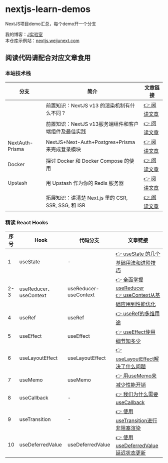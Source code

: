 # nextjs-learn-demos

NextJS项目demo汇总，每个demo开一个分支  

我的博客：[J实验室](https://weijunext.com)  
本仓库示例站：[nextjs.weijunext.com](https://nextjs.weijunext.com)  

## 阅读代码请配合对应文章食用

### 本站技术栈  
|  分支   |  简介   | 文章链接  |
|  ----  |  ----   | ----  |
|        |  前置知识：NextJS v13 的渲染机制有什么不同？  | [👉 阅读文章](https://weijunext.com/article/31a22c65-66c5-4ebc-9bff-fe71a8300929) |
|      |  前置知识：NextJS v13服务端组件和客户端组件及最佳实践  | [👉 阅读文章](https://weijunext.com/article/9e02de2e-c76c-4b82-998a-9e7066450c42) |
| NextAuth-Prisma  | NextJS+Next-Auth+Postgres+Prisma来完成登录模块 | [👉 阅读文章](https://weijunext.com/article/061d8cd9-fcf3-4d9e-bd33-e257bc4f9989) |
| Docker | 探讨 Docker 和 Docker Compose 的使用 | [👉 阅读文章](https://weijunext.com/article/b33a5545-fd26-47a6-8641-3c7467fb3910) |
| Upstash | 用 Upstash 作为你的 Redis 服务器 | [👉 阅读文章](https://weijunext.com/article/6510121c-90da-4d20-85a1-72cbbdb3983b)  |
|        |  拓展知识：讲清楚 Next.js 里的 CSR, SSR, SSG, 和 ISR  | [👉 阅读文章](https://weijunext.com/article/fa1588d6-c068-40ec-a587-4572bd349b25) |

### 精读 React Hooks
|  序号   |  Hook |  代码分支     | 文章链接  |
|  ----  | ----  |  ----   | ----  |
|  1 | useState | - | [👉 useState 的几个基础用法和进阶技巧](https://weijunext.com/article/36abddc1-a8cb-4618-b6eb-e536c4879535) |
|  2-3 | useReducer、useContext | useReducer-useContext | [👉 全面掌握useReducer](https://weijunext.com/article/486d38b7-bb0a-4493-a72c-01077000b098) <br> [👉 useContext从基础应用到性能优化](https://weijunext.com/article/99d401ae-7428-405d-8af5-5c23c582dec8) |
|  4 | useRef | useRef | [👉 useRef的多维用途](https://weijunext.com/article/f3460492-19ff-4214-8111-f1effa11e3ab) |
|  5 | useEffect | useEffect | [👉 useEffect使用细节知多少](https://weijunext.com/article/772e7900-ead5-4468-8a68-599e916bc651) |
|  6 | useLayoutEffect | useLayoutEffect | [👉 useLayoutEffect解决了什么问题](https://weijunext.com/article/fe61d9a6-84a1-4315-8e1d-34303cb2a497) |
|  7 | useMemo | useMemo | [👉 用useMemo来减少性能开销](https://weijunext.com/article/75704b53-4f6d-45db-a73b-f0cd6ce90ce9) |
|  8 | useCallback | - | [👉 我们为什么需要useCallback](https://weijunext.com/article/0db6ef00-d058-4204-8502-0990d06d0a4b) |
|  9 | useTransition | - | [👉 使用useTransition进行非阻塞渲染](https://weijunext.com/article/5458862c-76aa-436e-adc5-269dc82228df) |
|  10 | useDeferredValue | useDeferredValue | [👉 使用useDeferredValue延迟状态更新](https://weijunext.com/article/0ca90f65-4cc3-4a64-a6ab-de0b2fde87a3) |

